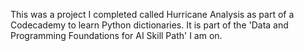 This was a project I completed called Hurricane Analysis as part of a Codecademy to learn Python dictionaries. 
It is part of the 'Data and Programming Foundations for AI Skill Path' I am on.
